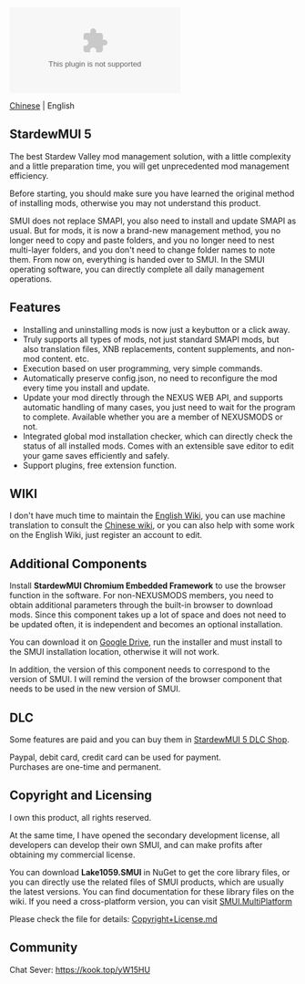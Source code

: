 ![GitHub release (latest by date and asset including pre-releases)](https://img.shields.io/github/downloads-pre/Lake1059/StardewMUI-5/latest/StardewMUI.5.Installer.exe?color=blue&label=The%20number%20of%20downloads%20of%20the%20latest%20version&style=flat-square)

[Chinese](https://github.com/Lake1059/StardewMUI-5/blob/main/README.md) | English

## StardewMUI 5
The best Stardew Valley mod management solution, with a little complexity and a little preparation time, you will get unprecedented mod management efficiency.

Before starting, you should make sure you have learned the original method of installing mods, otherwise you may not understand this product.

SMUI does not replace SMAPI, you also need to install and update SMAPI as usual. But for mods, it is now a brand-new management method, you no longer need to copy and paste folders, and you no longer need to nest multi-layer folders, and you don't need to change folder names to note them. From now on, everything is handed over to SMUI. In the SMUI operating software, you can directly complete all daily management operations.

## Features
+ Installing and uninstalling mods is now just a keybutton or a click away.
+ Truly supports all types of mods, not just standard SMAPI mods, but also translation files, XNB replacements, content supplements, and non-mod content. etc.
+ Execution based on user programming, very simple commands.
+ Automatically preserve config.json, no need to reconfigure the mod every time you install and update.
+ Update your mod directly through the NEXUS WEB API, and supports automatic handling of many cases, you just need to wait for the program to complete. Available whether you are a member of NEXUSMODS or not.
+ Integrated global mod installation checker, which can directly check the status of all installed mods. Comes with an extensible save editor to edit your game saves efficiently and safely.
+ Support plugins, free extension function.

## WIKI
I don't have much time to maintain the [English Wiki](https://stardewmui.fandom.com/wiki/StardewMUI_Wiki), you can use machine translation to consult the [Chinese wiki](https://stardewmui.fandom.com/zh/wiki/StardewMUI_Wiki), or you can also help with some work on the English Wiki, just register an account to edit.

## Additional Components
Install **StardewMUI Chromium Embedded Framework** to use the browser function in the software. For non-NEXUSMODS members, you need to obtain additional parameters through the built-in browser to download mods. Since this component takes up a lot of space and does not need to be updated often, it is independent and becomes an optional installation.

You can download it on [Google Drive](https://drive.google.com/drive/folders/1UDZoHUOibIeFACRkn0ZI_DzaT_Zb4sA2?usp=sharing), run the installer and must install to the SMUI installation location, otherwise it will not work.

In addition, the version of this component needs to correspond to the version of SMUI. I will remind the version of the browser component that needs to be used in the new version of SMUI.

## DLC
Some features are paid and you can buy them in [StardewMUI 5 DLC Shop](https://payhip.com/1059Studio).

Paypal, debit card, credit card can be used for payment.  
Purchases are one-time and permanent.

## Copyright and Licensing
I own this product, all rights reserved.

At the same time, I have opened the secondary development license, all developers can develop their own SMUI, and can make profits after obtaining my commercial license.

You can download **Lake1059.SMUI** in NuGet to get the core library files, or you can directly use the related files of SMUI products, which are usually the latest versions. You can find documentation for these library files on the wiki. If you need a cross-platform version, you can visit [SMUI.MultiPlatform](https://github.com/Lake1059/SMUI.MultiPlatform)

Please check the file for details: [Copyright+License.md](https://github.com/Lake1059/StardewMUI-5/blob/main/Copyright+License.md)

## Community
Chat Sever: https://kook.top/yW15HU